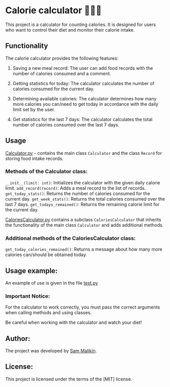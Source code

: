# Calorie calculator 💪🥗🍎
This project is a calculator for counting calories. 
It is designed for users who want to control their diet and monitor their calorie intake.

## Functionality
The calorie calculator provides the following features:

1. Saving a new meal record: The user can add food records with the number of calories consumed and a comment.

2. Getting statistics for today: The calculator calculates the number of calories consumed for the current day.

3. Determining available calories: The calculator determines how many more calories you can/need to get today in accordance with the daily limit set by the user.

4. Get statistics for the last 7 days: The calculator calculates the total number of calories consumed over the last 7 days.

## Usage
[Calculator.py](./Calculator.py) - contains the main class ```Calculator``` and the class ```Record``` for storing food intake records.

### Methods of the Calculator class:
```__init__(limit: int)```: Initializes the calculator with the given daily calorie limit.
```add_record(record)```: Adds a meal record to the list of records.
```get_today_stats()```: Returns the number of calories consumed for the current day.
```get_week_stats()```: Returns the total calories consumed over the last 7 days.
```get_todays_remained()```: Returns the remaining calorie limit for the current day.

[CaloriesCalculator.py](CaloriesCalculator.py) contains a subclass ```CaloriesCalculator``` that inherits the functionality of the main class ```Calculator``` and adds additional methods.

### Additional methods of the CaloriesCalculator class:
```get_today_calories_remained()```: Returns a message about how many more calories can/should be obtained today.

## Usage example:
An example of use is given in the file [test.py](./test.py)

### Important Notice:
For the calculator to work correctly, you must pass the correct arguments when calling methods and using classes.

Be careful when working with the calculator and watch your diet!

## Author:
The project was developed by [Sam Malikin]([https://www.linkedin.com/in/kelevv/]).

## License:
This project is licensed under the terms of the [MIT] license.

